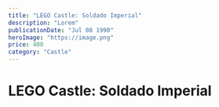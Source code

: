 ```yaml
---
title: "LEGO Castle: Soldado Imperial"
description: "Lorem"
publicationDate: "Jul 08 1990"
heroImage: "https://image.png"
price: 400
category: "Castle"
---
```


# LEGO Castle: Soldado Imperial